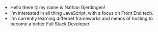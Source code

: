 - Hello there 🤓 my name is Nathan Gjerdingen!
- I'm interested in all thing JavaScript, with a focus on Front End tech. 
- I'm currently learning differnet frameworks and means of hosting to become a better Full Stack Developer

<!---
NathanGjerdingen/NathanGjerdingen is a ✨ special ✨ repository because its `README.md` (this file) appears on your GitHub profile.
You can click the Preview link to take a look at your changes.
--->

